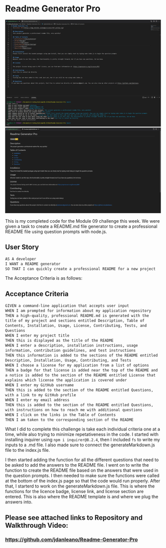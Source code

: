 # Readme Generator Pro

![This is a screenshot of the project](./assets/images/screenshot1.jpg)
![This is a screenshot of the project](./assets/images/screenshot2.jpg)

This is my completed code for the Module 09 challenge this week. We were given a task to create a README.md file generator to create a professional README file using question prompts with node.js.

## User Story

```
AS A developer
I WANT a README generator
SO THAT I can quickly create a professional README for a new project
```

The Acceptance Criteria is as follows:

## Acceptance Criteria

```
GIVEN a command-line application that accepts user input
WHEN I am prompted for information about my application repository
THEN a high-quality, professional README.md is generated with the title of my project and sections entitled Description, Table of Contents, Installation, Usage, License, Contributing, Tests, and Questions
WHEN I enter my project title
THEN this is displayed as the title of the README
WHEN I enter a description, installation instructions, usage information, contribution guidelines, and test instructions
THEN this information is added to the sections of the README entitled Description, Installation, Usage, Contributing, and Tests
WHEN I choose a license for my application from a list of options
THEN a badge for that license is added near the top of the README and a notice is added to the section of the README entitled License that explains which license the application is covered under
WHEN I enter my GitHub username
THEN this is added to the section of the README entitled Questions, with a link to my GitHub profile
WHEN I enter my email address
THEN this is added to the section of the README entitled Questions, with instructions on how to reach me with additional questions
WHEN I click on the links in the Table of Contents
THEN I am taken to the corresponding section of the README
```

What I did to complete this challenge is take each individual criteria one at a time, while also trying to minimize repetativeness in the code. I started with installing inquirer using `npm i inquirer@8.2.4`, then I included `fs` to write my inputs to a .md file. I also made sure to connect the generateMarkdown.js file to the index.js file.

I then started adding the function for all the different questions that need to be asked to add the answers to the README file. I went on to write the function to create the README file based on the answers that were used in the question prompts. I then needed to make sure the functions were called at the bottom of the index.js page so that the code would run properly. After that, I starterd to work on the generateMarkdown.js file. This is where the functions for the licence badge, license link, and license section are entered. This is also where the README template is and where we plug the answers into.

## Please see attached links to Repository and Walkthrough Video:
### https://github.com/jdanleano/Readme-Generator-Pro
### 
